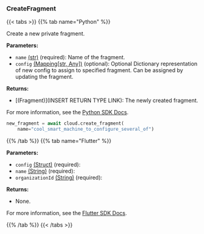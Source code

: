 ### CreateFragment

{{< tabs >}}
{{% tab name="Python" %}}

Create a new private fragment.

**Parameters:**

- `name` [(str)](https://docs.python.org/3/library/stdtypes.html#text-sequence-type-str) (required): Name of the fragment.
- `config` [(Mapping[str, Any])](<INSERT PARAM TYPE LINK>) (optional): Optional Dictionary representation of new config to assign to specified fragment. Can be assigned by updating the fragment.

**Returns:**

- [(Fragment)](INSERT RETURN TYPE LINK): The newly created fragment.

For more information, see the [Python SDK Docs](https://python.viam.dev/autoapi/viam/app/app_client/index.html#viam.app.app_client.AppClient.create_fragment).

``` python {class="line-numbers linkable-line-numbers"}
new_fragment = await cloud.create_fragment(
    name="cool_smart_machine_to_configure_several_of")
```

{{% /tab %}}
{{% tab name="Flutter" %}}

**Parameters:**

- `config` [(Struct)](<INSERT PARAM TYPE LINK>) (required):
- `name` [(String)](https://api.flutter.dev/flutter/dart-core/String-class.html) (required):
- `organizationId` [(String)](https://api.flutter.dev/flutter/dart-core/String-class.html) (required):

**Returns:**

- None.

For more information, see the [Flutter SDK Docs](https://flutter.viam.dev/viam_protos.app.app/AppServiceClient/createFragment.html).

{{% /tab %}}
{{< /tabs >}}
